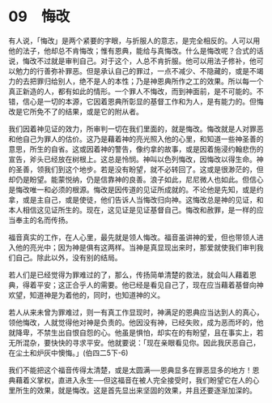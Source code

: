 # 09　悔改


有人说，「悔改」是两个紧要的字眼，与折服人的意志，是完全相反的。人可以用他的法子，他却总不肯悔改；惟有恩典，能给与真悔改。什么是悔改呢？合式的话说，悔改不过就是审判自己。对于这个，人总不肯折服。他可以用法子修补，他可以勉力的行善弥补罪恶。但是承认自己的罪过，一点不减少、不隐藏的，或是不竭力的去把罪归给别人，绝不是人的本性；乃是神恩典所作之工的效果。所以每一个真正新造的人，都有如此的情形。一个罪人不悔改，而到神面前，是不可能的。不错，信心是一切的本源，它因着恩典所彰显的基督工作和为人，是有能力的。但悔改是它所免不了的结果，或是它的附从者。

我们因着神见证的效力，所审判一切在我们里面的，就是悔改。悔改就是人对罪恶和他自己为罪人的估价。这乃是藉着神的亮光照入他的心里，和知道一些神圣善的意思，所生的自省。这或因着神的警告，像约拿的故事，或是因着施浸约翰悲伤的宣告，斧头已经放在树根上。这总是怜悯。神叫以色列悔改，因悔改以得生命。神的圣善，领我们到这个地步。若是没有盼望，就不必转回了。这或是很渺茫的，但却仍是盼望。能蒙悦纳，仍是信靠神的良善。浪子如此，尼尼微人也如此。但信心是悔改唯一和必须的根源。悔改是因传道的见证所成就的。不论他是先知，或是约拿，或是主自己，或是使徒，他们告诉人当悔改归向神。这悔改总是神的见证，和本人相信这见证所生的。现在，这见证是见证基督自己。悔改和赦罪，是一样的应当奉主的名而传扬。

福音真实的工作，在人心里，最先就是领人悔改。福音虽讲神的爱，但也带领人进入他的亮光中；因为神是俱有这两样。当神是真显现出来时，那爱就使我们审判我们自己。除此以外，没有别的结局。

若人们是已经觉得为罪难过的了，那么，传扬简单清楚的救法，就会叫人藉着恩典，得着平安；这正合乎人的需要。他已经是看见自己了，现在应当藉着基督向神欢望，知道神是为着他的，同时，也知道神的义。

若人从来未曾为罪难过，则一有真工作显现时，神满足的恩典应当达到人的真心，领他悔改，人就觉得他对神是负责的。他因没有神，已经失败，成为恶而坏的，他就降卑，不禁生出自恨自怨的心。他虽是惧怕，却实在的有盼望，且在事实上，若无所混杂，要快快的寻求平安。他就要说：「现在亲眼看见你。因此我厌恶自己，在尘土和炉灰中懊悔。」(伯四二5下-6)

我们不能把这个福音传得太清楚，或是太圆满──恩典显多在罪恶显多的地方！恩典藉着义掌权，直进入永生──但这福音在被人完全接受时，我们盼望它在人的心里所生的效果，就是悔改。这是首先显出来坚固的效果，并且还要逐渐加深的。

